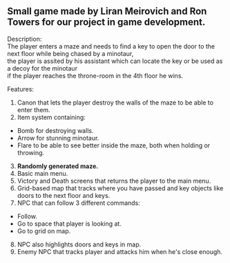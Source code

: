 ## Small game made by Liran Meirovich and Ron Towers for our project in game development.

Description:  
The player enters a maze and needs to find a key to open the door to the next floor while being chased by a minotaur,  
the player is assited by his assistant which can locate the key or be used as a decoy for the minotaur  
if the player reaches the throne-room in the 4th floor he wins.  

Features:  
1. Canon that lets the player destroy the walls of the maze to be able to enter them.  
2. Item system containing:
- Bomb for destroying walls.  
- Arrow for stunning minotaur.  
- Flare to be able to see better inside the maze, both when holding or throwing.  
3. **Randomly generated maze.**  
4. Basic main menu.  
5. Victory and Death screens that returns the player to the main menu.  
6. Grid-based map that tracks where you have passed and key objects like doors to the next floor and keys.  
7. NPC that can follow 3 different commands:
- Follow.  
- Go to space that player is looking at.  
- Go to grid on map.  
8. NPC also highlights doors and keys in map.  
9. Enemy NPC that tracks player and attacks him when he's close enough.  